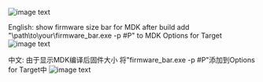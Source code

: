![image text]("https://github.com/find-my-way/MDK_Firmware_Bar/blob/main/imgs/img1.png")

English:
show firmware size bar for MDK after build
add "\path\to\your\firmware_bar.exe -p #P" to MDK Options for Target
![image text]("https://github.com/find-my-way/MDK_Firmware_Bar/blob/main/img2.png")

中文:
由于显示MDK编译后固件大小
将"firmware_bar.exe -p #P"添加到Options for Target中
![image text]("https://github.com/find-my-way/MDK_Firmware_Bar/blob/main/img2.png")
